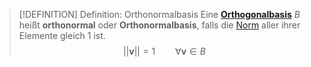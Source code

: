 > [!DEFINITION] Definition: Orthonormalbasis
> Eine **[Orthogonalbasis](Orthogonalbasis.md)** $B$ heißt **orthonormal** oder **Orthonormalbasis**, falls die [Norm](../Euklidische%20Vektorräume/Norm%20(Länge).md) aller ihrer Elemente gleich 1 ist.
> $$||\mathbf{v}|| = 1 \qquad \forall \mathbf{v}\in B$$